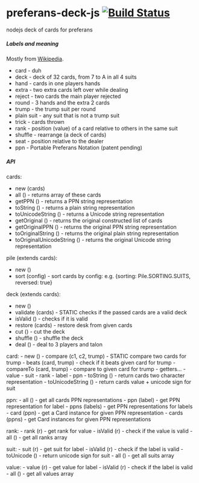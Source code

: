 # preferans-deck-js [![Build Status](https://travis-ci.org/cope/preferans-deck-js.svg?branch=master)](https://travis-ci.org/cope/preferans-deck-js)
nodejs deck of cards for preferans

##### Labels and meaning

Mostly from [Wikipedia](https://en.wikipedia.org/wiki/Glossary_of_card_game_terms).

- card - duh
- deck - deck of 32 cards, from 7 to A in all 4 suits
- hand - cards in one players hands
- extra - two extra cards left over while dealing
- reject - two cards the main player rejected
- round - 3 hands and the extra 2 cards
- trump - the trump suit per round
- plain suit - any suit that is not a trump suit
- trick - cards thrown
- rank - position (value) of a card relative to others in the same suit
- shuffle - rearrange (a deck of cards)
- seat - position relative to the dealer
- ppn - Portable Preferans Notation (patent pending)

##### API

cards:
   - new						(cards)
   - all						()	- returns array of these cards
   - getPPN						()	- returns a PPN string representation
   - toString					()	- returns a plain string representation
   - toUnicodeString			()	- returns a Unicode string representation
   - getOriginal				()	- returns the original constructed list of cards
   - getOriginalPPN				()	- returns the original PPN string representation
   - toOriginalString			()	- returns the original plain string representation
   - toOriginalUnicodeString	()	- returns the original Unicode string representation

pile (extends cards):
   - new	()
   - sort	(config)	- sort cards by config: e.g. {sorting: Pile.SORTING.SUITS, reversed: true}

deck (extends cards):
   - new		()
   - validate	(cards)	- STATIC checks if the passed cards are a valid deck
   - isValid	()		- checks if it is valid
   - restore	(cards)	- restore desk from given cards
   - cut		()		- cut the deck
   - shuffle	()		- shuffle the deck
   - deal		()		- deal to 3 players and talon

card:
	- new		()
	- compare	(c1, c2, trump)	- STATIC compare two cards for trump
	- beats		(card, trump)	- check if it beats given card for trump
	- compareTo	(card, trump)	- compare to given card for trump
	- getters...
		- value
		- suit
		- rank
		- label
		- ppn
	- toString			()		- return cards two character representation
	- toUnicodeString	()		- return cards value + unicode sign for suit

ppn:
	- all	()			- get all cards PPN representations
	- ppn	(label)		- get PPN representation for label
	- ppns	(labels)	- get PPN representations for labels
	- card	(ppn)		- get a Card instance for given PPN representation
	- cards	(ppns)		- get Card instances for given PPN representations

rank:
	- rank		(r)		- get rank for value
	- isValid	(r)		- check if the value is valid
	- all		()		- get all ranks array

suit:
	- suit		(r)		- get suit for label
	- isValid	(r)		- check if the label is valid
	- toUnicode	()		- return unicode sign for suit
	- all		()		- get all suits array

value:
	- value		(r)		- get value for label
	- isValid	(r)		- check if the label is valid
	- all		()		- get all values array
